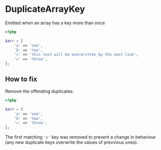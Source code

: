 # DuplicateArrayKey

Emitted when an array has a key more than once

```php
<?php

$arr = [
    'a' => 'one',
    'b' => 'two',
    'c' => 'this text will be overwritten by the next line',
    'c' => 'three',
];
```

## How to fix

Remove the offending duplicates:

```php
<?php

$arr = [
    'a' => 'one',
    'b' => 'two',
    'c' => 'three',
];
```

The first matching `'c'` key was removed to prevent a change in behaviour (any new duplicate keys overwrite the values of prevvious ones).
